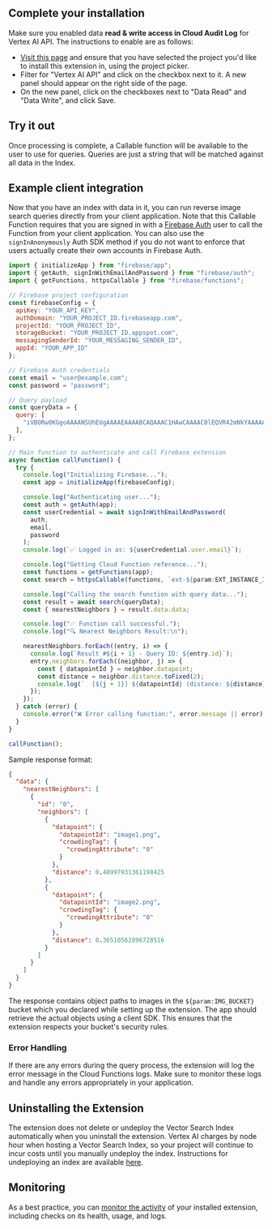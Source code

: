 ## Complete your installation

Make sure you enabled data **read & write access in Cloud Audit Log** for Vertex AI API. The instructions to enable are as follows:

- [Visit this page](https://console.cloud.google.com/iam-admin/audit?cloudshell=false) and ensure that you have selected the project you'd like to install this extension in, using the project picker.
- Filter for "Vertex AI API" and click on the checkbox next to it. A new panel should appear on the right side of the page.
- On the new panel, click on the checkboxes next to "Data Read" and "Data Write", and click Save.

## Try it out

Once processing is complete, a Callable function will be available to the user to use for queries. Queries are just a string that will be matched against all data in the Index.

## Example client integration

Now that you have an index with data in it, you can run reverse image search queries directly from your client application. Note that this Callable Function requires that you are signed in with a [Firebase Auth](https://firebase.google.com/docs/auth) user to call the Function from your client application. You can also use the `signInAnonymously` Auth SDK method if you do not want to enforce that users actually create their own accounts in Firebase Auth.

```js
import { initializeApp } from "firebase/app";
import { getAuth, signInWithEmailAndPassword } from "firebase/auth";
import { getFunctions, httpsCallable } from "firebase/functions";

// Firebase project configuration
const firebaseConfig = {
  apiKey: "YOUR_API_KEY",
  authDomain: "YOUR_PROJECT_ID.firebaseapp.com",
  projectId: "YOUR_PROJECT_ID",
  storageBucket: "YOUR_PROJECT_ID.appspot.com",
  messagingSenderId: "YOUR_MESSAGING_SENDER_ID",
  appId: "YOUR_APP_ID"
};

// Firebase Auth credentials
const email = "user@example.com";
const password = "password";

// Query payload
const queryData = {
  query: [
    "iVBORw0KGgoAAAANSUhEUgAAAAEAAAABCAQAAAC1HAwCAAAAC0lEQVR42mNkYAAAAAYAAjCB0C8AAAAASUVORK5CYII=", // base64 encoded image
  ],
};

// Main function to authenticate and call Firebase extension
async function callFunction() {
  try {
    console.log("Initializing Firebase...");
    const app = initializeApp(firebaseConfig);

    console.log("Authenticating user...");
    const auth = getAuth(app);
    const userCredential = await signInWithEmailAndPassword(
      auth,
      email,
      password
    );
    console.log(`✅ Logged in as: ${userCredential.user.email}`);

    console.log("Getting Cloud Function reference...");
    const functions = getFunctions(app);
    const search = httpsCallable(functions, `ext-${param:EXT_INSTANCE_ID}-queryIndex`);

    console.log("Calling the search function with query data...");
    const result = await search(queryData);
    const { nearestNeighbors } = result.data.data;

    console.log("✅ Function call successful.");
    console.log("🔍 Nearest Neighbors Result:\n");

    nearestNeighbors.forEach((entry, i) => {
      console.log(`Result #${i + 1} - Query ID: ${entry.id}`);
      entry.neighbors.forEach((neighbor, j) => {
        const { datapointId } = neighbor.datapoint;
        const distance = neighbor.distance.toFixed(2);
        console.log(`  [${j + 1}] ${datapointId} (distance: ${distance})`);
      });
    });
  } catch (error) {
    console.error("❌ Error calling function:", error.message || error);
  }
}

callFunction();
```

Sample response format:

```json
{
  "data": {
    "nearestNeighbors": [
      {
        "id": "0",
        "neighbors": [
          {
            "datapoint": {
              "datapointId": "image1.png",
              "crowdingTag": {
                "crowdingAttribute": "0"
              }
            },
            "distance": 0.40997931361198425
          },
          {
            "datapoint": {
              "datapointId": "image2.png",
              "crowdingTag": {
                "crowdingAttribute": "0"
              }
            },
            "distance": 0.36510562896728516
          }
        ]
      }
    ]
  }
}
```

The response contains object paths to images in the `${param:IMG_BUCKET}` bucket which you declared while setting up the extension. The app should retrieve the actual objects using a client SDK. This ensures that the extension respects your bucket's security rules.

### Error Handling

If there are any errors during the query process, the extension will log the error message in the Cloud Functions logs. Make sure to monitor these logs and handle any errors appropriately in your application.

## Uninstalling the Extension

The extension does not delete or undeploy the Vector Search Index automatically when you uninstall the extension. Vertex AI charges by node hour when hosting a Vector Search Index, so your project will continue to incur costs until you manually undeploy the index. Instructions for undeploying an index are available [here](https://cloud.google.com/vertex-ai/docs/vector-search/deploy-index-public#undeploy-index).

## Monitoring

As a best practice, you can [monitor the activity](https://firebase.google.com/docs/extensions/manage-installed-extensions#monitor) of your installed extension, including checks on its health, usage, and logs.